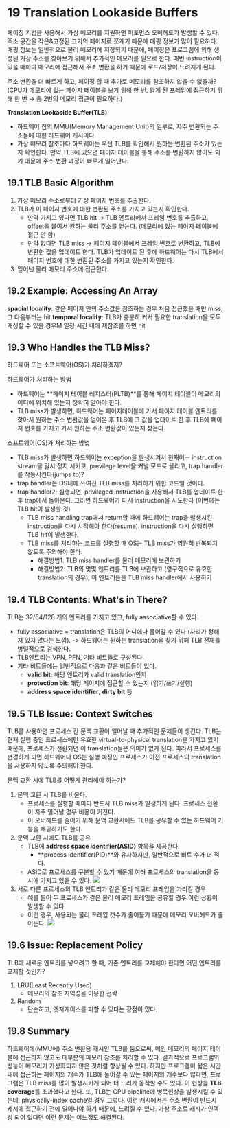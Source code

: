 # 19 Translation Lookaside Buffers

페이징 기법을 사용해서 가상 메모리를 지원하면 퍼포먼스 오버헤드가 발생할 수 있다. 주소 공간을 작은&고정된 크기의 페이지로 쪼개기 때문에 매핑 정보가 많이 필요하다. 매핑 정보는 일반적으로 물리 메모리에 저장되기 때문에, 페이징은 프로그램에 의해 생성된 가상 주소를 찾아보기 위해서 추가적인 메모리를 필요로 한다. 매번 instruction이 있을 때마다 메모리에 접근해서 주소 변환을 하기 때문에 로드/저장이 느려지게 된다.

주소 변환을 더 빠르게 하고, 페이징 할 때 추가로 메모리를 참조하지 않을 수 없을까?(CPU가 메모리에 있는 페이지 테이블을 보기 위해 한 번, 알게 된 프레임에 접근하기 위해 한 번 → 총 2번의 메모리 접근이 필요하다.)

**Translation Lookaside Buffer(TLB)**
- 하드웨어 칩의 MMU(Memory Management Unit)의 일부로, 자주 변환되는 주소들에 대한 하드웨어 캐시이다.
- 가상 메모리 참조마다 하드웨어는 우선 TLB를 확인해서 원하는 변환된 주소가 있는지 확인한다. 만약 TLB에 있으면 페이지 테이블을 통해 주소를 변환하지 않아도 되기 대문에 주소 변환 과정이 빠르게 일어난다. 

## 19.1 TLB Basic Algorithm

1. 가상 메모리 주소로부터 가상 페이지 번호를 추출한다.
2. TLB가 이 페이지 번호에 대한 변환된 주소를 가지고 있는지 확인한다.
    - 만약 가지고 있다면 TLB hit -> TLB 엔트리에서 프레임 번호를 추출하고, offset을 붙여서 원하는 물리 주소를 얻는다. (메모리에 있는 페이지 테이블에 접근 안 함)
    - 만약 없다면 TLB miss -> 페이지 테이블에서 프레임 번호로 변환하고, TLB에 변환한 값을 업데이트 한다. TLB가 업데이트 된 후에 하드웨어는 다시 TLB에서 페이지 번호에 대한 변환된 주소를 가지고 있는지 확인한다.
3. 얻어낸 물리 메모리 주소에 접근한다.

## 19.2 Example: Accessing An Array

**spacial locality**: 같은 페이지 안의 주소값을 참조하는 경우 처음 접근했을 때만 miss, 그 다음부터는 hit
**temporal locality**: TLB가 충분히 커서 필요한 translation을 모두 캐싱할 수 있을 경우M 일정 시간 내에 재참조를 하면 hit

## 19.3 Who Handles the TLB Miss?

하드웨어 또는 소프트웨어(OS)가 처리하겠지?

하드웨어가 처리하는 방법
- 하드웨어는 **페이지 테이블 레지스터(PLTB)**를 통해 페이지 테이블이 메모리의 어디에 위치해 있는지 정확히 알아야 한다.
- TLB miss가 발생하면, 하드웨어는 페이지테이블에 가서 페이지 테이블 엔트리를 찾아서 원하는 주소 변환값을 얻어온 후 TLB에 그 값을 업데이트 한 후 TLB에 페이지 번호를 가지고 가서 원하는 주소 변환값이 있는지 찾는다.

소프트웨어(OS)가 처리하는 방법
- TLB miss가 발생하면 하드웨어는 exception을 발생시켜서 현재이ㅡ instruction stream을 일시 정지 시키고, previlege level을 커널 모드로 올리고, trap handler를 작동시킨다(jumps to)?
- trap handler는 OS내에 쓰여진 TLB miss를 처리하기 위한 코드일 것이다.
- trap handler가 실행되면, privileged instruction을 사용해서 TLB를 업데이트 한 후 trap에서 돌아온다. 그러면 하드웨어가 다시 instruction을 시도한다 (이번에는 TLB hit이 발생할 것)
    - TLB miss handling trap에서 return할 때에 하드웨어는 trap을 발생시킨 instruction을 다시 시작해야 한다(resume). instruction을 다시 실행하면 TLB hit이 발생한다.
    - TLB miss를 처리하는 코드를 실행할 때 OS는 TLB miss가 영원히 반복되지 않도록 주의해야 한다.
        - 해결방법1: TLB miss handler를 물리 메모리에 보관하기
        - 해결방법2: TLB의 몇몇 엔트리를 TLB에 보관하고 (영구적으로 유효한 translation의 경우), 이 엔트리들을 TLB miss handler에서 사용하기

## 19.4 TLB Contents: What's in There?

TLB는 32/64/128 개의 엔트리를 가지고 있고, fully associative할 수 있다.
- fully associative = translation은 TLB의 어디에나 들어갈 수 있다 (자리가 정해져 있지 않다는 느낌). -> 하드웨어는 원하는 translation을 찾기 위해 TLB 전체를 병렬적으로 검색한다.
- TLB엔트리는 VPN, PFN, 기타 비트들로 구성된다.
- 기타 비트들에는 일반적으로 다음과 같은 비트들이 있다.
    - **valid bit**: 해당 엔트리가 valid translation인지
    - **protection bit**: 해당 페이지에 접근할 수 있는지 (읽기/쓰기/실행)
    - **address space identifier**, **dirty bit** 등

## 19.5 TLB Issue: Context Switches

TLB를 사용하면 프로세스 간 문맥 교환이 일어날 때 추가적인 문제들이 생긴다.
TLB는 현재 실행 중인 프로세스에만 유효한 virtual-to-physical translation을 가지고 있기 때문에, 프로세스가 전환되면 이 translation들은 의미가 없게 된다. 따라서 프로세스를 변경하게 되면 하드웨어나 OS는 실행 예정인 프로세스가 이전 프로세스의 translation을 사용하지 않도록 주의해야 한다.

문맥 교환 시에 TLB를 어떻게 관리해야 하는가?
1. 문맥 교환 시 TLB를 비운다.
    - 프로세스를 실행할 때마다 반드시 TLB miss가 발생하게 된다. 프로세스 전환이 자주 일어날 경우 비용이 커진다.
    - 이 오버헤드를 줄이기 위해 문맥 교환시에도 TLB를 공유할 수 있는 하드웨어 기능을 제공하기도 한다.
2. 문맥 교환 시에도 TLB를 공유
    - TLB에 **address space identifier(ASID)** 항목을 제공한다.
        - **process identifier(PID)**와 유사하지만, 일반적으로 비트 수가 더 적다.
    - ASID로 프로세스를 구분할 수 있기 때문에 여러 프로세스의 translation을 동시에 가지고 있을 수 있다.
    ![](https://i.imgur.com/nliRscT.png)
3. 서로 다른 프로세스의 TLB 엔트리가 같은 물리 메모리 프레임을 가리킬 경우
    - 예를 들어 두 프로세스가 같은 물리 메모리 프레임을 공유할 경우 이런 상황이 발생할 수 있다.
    - 이런 경우, 사용되는 물리 프레임 갯수가 줄어들기 때문에 메모리 오버헤드가 줄어든다.
    ![](https://i.imgur.com/nxqUtgl.png)

## 19.6 Issue: Replacement Policy

TLB에 새로운 엔트리를 넣으려고 할 때, 기존 엔트리를 교체해야 한다면 어떤 엔트리를 교체할 것인가?
1. LRU(Least Recently Used)
    - 메모리의 참조 지역성을 이용한 전략
2. Random
    - 단순하고, 엣지케이스를 피할 수 있다는 장점이 있다.
    
## 19.8 Summary

하드웨어에(MMU에) 주소 변환용 캐시인 TLB를 둠으로써, 메인 메모리의 페이지 테이블에 접근하지 않고도 대부분의 메모리 참조를 처리할 수 있다. 결과적으로 프로그램의 성능이 메모리가 가상화되지 않은 것처럼 향상될 수 있다.
하지만 프로그램이 짧은 시간 내에 접근하는 페이지의 개수가 TLB에 들어갈 수 있는 페이지의 개수보다 많다면, 프로그램은 TLB miss를 많이 발생시키게 되어 더 느리게 동작할 수도 있다. 이 현상을 **TLB coverage**를 초과했다고 한다.
또, TLB는 CPU pipeline에 병목현상을 발생시킬 수 있는데, physically-index cache일 경우 그렇다. 이런 캐시에서는 주소 변환이 반드시 캐시에 접근하기 전에 일어나야 하기 때문에, 느려질 수 있다. 가상 주소로 캐시가 인덱싱 되어 있다면 이런 문제는 어느정도 해결된다.
